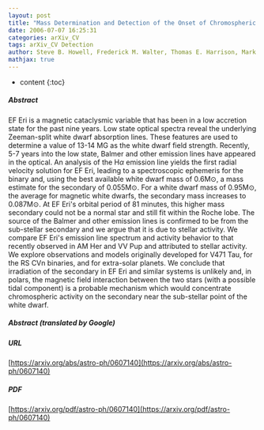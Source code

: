 ```yaml
---
layout: post
title: "Mass Determination and Detection of the Onset of Chromospheric Activity for the Sub-Stellar Object in EF Eridani"
date: 2006-07-07 16:25:31
categories: arXiv_CV
tags: arXiv_CV Detection
author: Steve B. Howell, Frederick M. Walter, Thomas E. Harrison, Mark E. Huber, Robert H. Becker, Richard L. White
mathjax: true
---
```


* content
{:toc}

##### Abstract
EF Eri is a magnetic cataclysmic variable that has been in a low accretion state for the past nine years. Low state optical spectra reveal the underlying Zeeman-split white dwarf absorption lines. These features are used to determine a value of 13-14 MG as the white dwarf field strength. Recently, 5-7 years into the low state, Balmer and other emission lines have appeared in the optical. An analysis of the H$\alpha$ emission line yields the first radial velocity solution for EF Eri, leading to a spectroscopic ephemeris for the binary and, using the best available white dwarf mass of 0.6M${\odot}$, a mass estimate for the secondary of 0.055M${\odot}$. For a white dwarf mass of 0.95M${\odot}$, the average for magnetic white dwarfs, the secondary mass increases to 0.087M${\odot}$. At EF Eri's orbital period of 81 minutes, this higher mass secondary could not be a normal star and still fit within the Roche lobe. The source of the Balmer and other emission lines is confirmed to be from the sub-stellar secondary and we argue that it is due to stellar activity. We compare EF Eri's emission line spectrum and activity behavior to that recently observed in AM Her and VV Pup and attributed to stellar activity. We explore observations and models originally developed for V471 Tau, for the RS CVn binaries, and for extra-solar planets. We conclude that irradiation of the secondary in EF Eri and similar systems is unlikely and, in polars, the magnetic field interaction between the two stars (with a possible tidal component) is a probable mechanism which would concentrate chromospheric activity on the secondary near the sub-stellar point of the white dwarf.

##### Abstract (translated by Google)


##### URL
[https://arxiv.org/abs/astro-ph/0607140](https://arxiv.org/abs/astro-ph/0607140)

##### PDF
[https://arxiv.org/pdf/astro-ph/0607140](https://arxiv.org/pdf/astro-ph/0607140)

